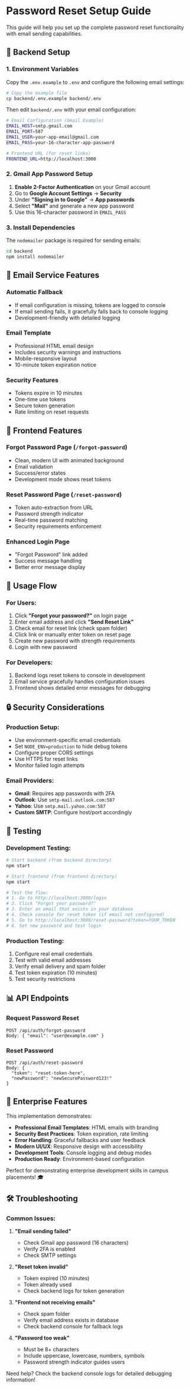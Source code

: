 # Password Reset Setup Guide

This guide will help you set up the complete password reset functionality with email sending capabilities.

## 🔧 Backend Setup

### 1. Environment Variables

Copy the `.env.example` to `.env` and configure the following email settings:

```bash
# Copy the example file
cp backend/.env.example backend/.env
```

Then edit `backend/.env` with your email configuration:

```bash
# Email Configuration (Gmail Example)
EMAIL_HOST=smtp.gmail.com
EMAIL_PORT=587
EMAIL_USER=your-app-email@gmail.com
EMAIL_PASS=your-16-character-app-password

# Frontend URL (for reset links)
FRONTEND_URL=http://localhost:3000
```

### 2. Gmail App Password Setup

1. **Enable 2-Factor Authentication** on your Gmail account
2. Go to **Google Account Settings** → **Security**
3. Under **"Signing in to Google"** → **App passwords**
4. Select **"Mail"** and generate a new app password
5. Use this 16-character password in `EMAIL_PASS`

### 3. Install Dependencies

The `nodemailer` package is required for sending emails:

```bash
cd backend
npm install nodemailer
```

## 📧 Email Service Features

### Automatic Fallback
- If email configuration is missing, tokens are logged to console
- If email sending fails, it gracefully falls back to console logging
- Development-friendly with detailed logging

### Email Template
- Professional HTML email design
- Includes security warnings and instructions
- Mobile-responsive layout
- 10-minute token expiration notice

### Security Features
- Tokens expire in 10 minutes
- One-time use tokens
- Secure token generation
- Rate limiting on reset requests

## 🎨 Frontend Features

### Forgot Password Page (`/forgot-password`)
- Clean, modern UI with animated background
- Email validation
- Success/error states
- Development mode shows reset tokens

### Reset Password Page (`/reset-password`)
- Token auto-extraction from URL
- Password strength indicator
- Real-time password matching
- Security requirements enforcement

### Enhanced Login Page
- "Forgot Password" link added
- Success message handling
- Better error message display

## 🚀 Usage Flow

### For Users:
1. Click **"Forgot your password?"** on login page
2. Enter email address and click **"Send Reset Link"**
3. Check email for reset link (check spam folder)
4. Click link or manually enter token on reset page
5. Create new password with strength requirements
6. Login with new password

### For Developers:
1. Backend logs reset tokens to console in development
2. Email service gracefully handles configuration issues
3. Frontend shows detailed error messages for debugging

## 🔒 Security Considerations

### Production Setup:
- Use environment-specific email credentials
- Set `NODE_ENV=production` to hide debug tokens
- Configure proper CORS settings
- Use HTTPS for reset links
- Monitor failed login attempts

### Email Providers:
- **Gmail**: Requires app passwords with 2FA
- **Outlook**: Use `smtp-mail.outlook.com:587`
- **Yahoo**: Use `smtp.mail.yahoo.com:587`
- **Custom SMTP**: Configure host/port accordingly

## 🧪 Testing

### Development Testing:
```bash
# Start backend (from backend directory)
npm start

# Start frontend (from frontend directory)
npm start

# Test the flow:
# 1. Go to http://localhost:3000/login
# 2. Click "Forgot your password?"
# 3. Enter an email that exists in your database
# 4. Check console for reset token (if email not configured)
# 5. Go to http://localhost:3000/reset-password?token=YOUR_TOKEN
# 6. Set new password and test login
```

### Production Testing:
1. Configure real email credentials
2. Test with valid email addresses
3. Verify email delivery and spam folder
4. Test token expiration (10 minutes)
5. Test security restrictions

## 📊 API Endpoints

### Request Password Reset
```
POST /api/auth/forgot-password
Body: { "email": "user@example.com" }
```

### Reset Password
```
POST /api/auth/reset-password
Body: { 
  "token": "reset-token-here", 
  "newPassword": "newSecurePassword123!" 
}
```

## 🎯 Enterprise Features

This implementation demonstrates:
- **Professional Email Templates**: HTML emails with branding
- **Security Best Practices**: Token expiration, rate limiting
- **Error Handling**: Graceful fallbacks and user feedback
- **Modern UI/UX**: Responsive design with accessibility
- **Development Tools**: Console logging and debug modes
- **Production Ready**: Environment-based configuration

Perfect for demonstrating enterprise development skills in campus placements! 🎓

## 🛠️ Troubleshooting

### Common Issues:

1. **"Email sending failed"**
   - Check Gmail app password (16 characters)
   - Verify 2FA is enabled
   - Check SMTP settings

2. **"Reset token invalid"**
   - Token expired (10 minutes)
   - Token already used
   - Check backend logs for token generation

3. **"Frontend not receiving emails"**
   - Check spam folder
   - Verify email address exists in database
   - Check backend console for fallback logs

4. **"Password too weak"**
   - Must be 8+ characters
   - Include uppercase, lowercase, numbers, symbols
   - Password strength indicator guides users

Need help? Check the backend console logs for detailed debugging information!
